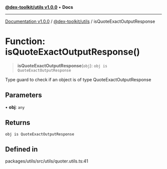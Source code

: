 [**@dex-toolkit/utils v1.0.0**](../README.md) • **Docs**

***

[Documentation v1.0.0](../../../packages.md) / [@dex-toolkit/utils](../README.md) / isQuoteExactOutputResponse

# Function: isQuoteExactOutputResponse()

> **isQuoteExactOutputResponse**(`obj`): `obj is QuoteExactOutputResponse`

Type guard to check if an object is of type QuoteExactOutputResponse

## Parameters

• **obj**: `any`

## Returns

`obj is QuoteExactOutputResponse`

## Defined in

packages/utils/src/utils/quoter.utils.ts:41
